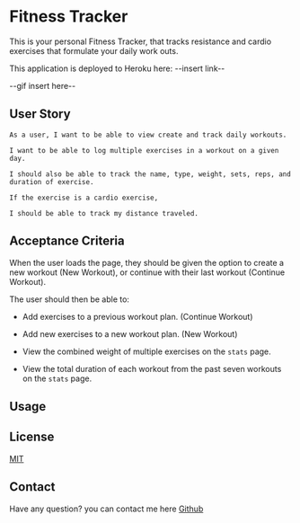 # Fitness Tracker

This is your personal Fitness Tracker, that tracks resistance and cardio exercises that formulate your daily work outs. 

This application is deployed to Heroku here: --insert link--

--gif insert here--

## User Story 

```
As a user, I want to be able to view create and track daily workouts.

I want to be able to log multiple exercises in a workout on a given day. 

I should also be able to track the name, type, weight, sets, reps, and duration of exercise. 

If the exercise is a cardio exercise,

I should be able to track my distance traveled.

```
## Acceptance Criteria

When the user loads the page, they should be given the option to create a new workout (New Workout), or continue with their last workout (Continue Workout).

The user should then be able to:

  * Add exercises to a previous workout plan. (Continue Workout)

  * Add new exercises to a new workout plan. (New Workout)

  * View the combined weight of multiple exercises on the `stats` page.

  * View the total duration of each workout from the past seven workouts on the `stats` page.

  ## Usage 

  ## License 

  [MIT](https://mit-license.org/)

  ## Contact

  Have any question? you can contact me here [Github](https://github.com/adrianavv1)